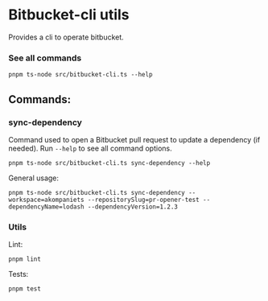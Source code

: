 # Bitbucket-cli utils

Provides a cli to operate bitbucket.

### See all commands

```
pnpm ts-node src/bitbucket-cli.ts --help
```

## Commands:
### sync-dependency
Command used to open a Bitbucket pull request to update a dependency (if needed). Run `--help` to see all command options.

```
pnpm ts-node src/bitbucket-cli.ts sync-dependency --help
```
General usage:
```
pnpm ts-node src/bitbucket-cli.ts sync-dependency --workspace=akompaniets --repositorySlug=pr-opener-test --dependencyName=lodash --dependencyVersion=1.2.3
```

### Utils
Lint:
```
pnpm lint
```
Tests:
```
pnpm test
```